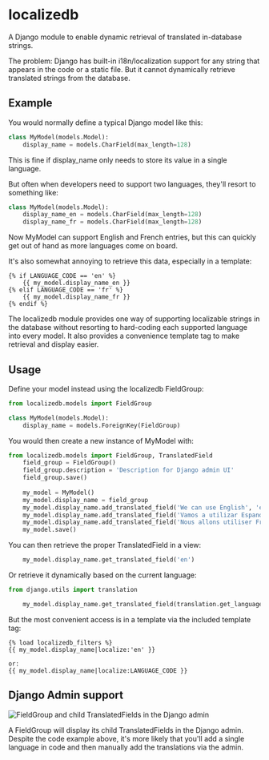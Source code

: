 localizedb
==========

A Django module to enable dynamic retrieval of translated in-database strings.

The problem: Django has built-in i18n/localization support for any string that appears in the code or a static file. But it cannot dynamically retrieve translated strings from the database.



## Example ##
You would normally define a typical Django model like this:
```python
class MyModel(models.Model):
	display_name = models.CharField(max_length=128)
```

This is fine if display_name only needs to store its value in a single language. 

But often when developers need to support two languages, they'll resort to something like:
```python
class MyModel(models.Model):
	display_name_en = models.CharField(max_length=128)
	display_name_fr = models.CharField(max_length=128)
```

Now MyModel can support English and French entries, but this can quickly get out of hand as more languages come on board.

It's also somewhat annoying to retrieve this data, especially in a template:
```django
{% if LANGUAGE_CODE == 'en' %}
	{{ my_model.display_name_en }}
{% elif LANGUAGE_CODE == 'fr' %}
	{{ my_model.display_name_fr }}
{% endif %}
```

The localizedb module provides one way of supporting localizable strings in the database without resorting to hard-coding each supported language into every model. It also provides a convenience template tag to make retrieval and display easier.


## Usage ##
Define your model instead using the localizedb FieldGroup:
```python
from localizedb.models import FieldGroup

class MyModel(models.Model):
	display_name = models.ForeignKey(FieldGroup)
```

You would then create a new instance of MyModel with:
```python
from localizedb.models import FieldGroup, TranslatedField
	field_group = FieldGroup()
	field_group.description = 'Description for Django admin UI'
	field_group.save()
	
	my_model = MyModel()
	my_model.display_name = field_group
	my_model.display_name.add_translated_field('We can use English', 'en')
	my_model.display_name.add_translated_field('Vamos a utilizar Espanol', 'es')
	my_model.display_name.add_translated_field('Nous allons utiliser Francais', 'fr')
	my_model.save()
```

You can then retrieve the proper TranslatedField in a view:
```python
	my_model.display_name.get_translated_field('en')
```
	
Or retrieve it dynamically based on the current language:
```python
from django.utils import translation

	my_model.display_name.get_translated_field(translation.get_language())
```


But the most convenient access is in a template via the included template tag:
```django
{% load localizedb_filters %}
{{ my_model.display_name|localize:'en' }}

or:
{{ my_model.display_name|localize:LANGUAGE_CODE }}
```


## Django Admin support ##
![FieldGroup and child TranslatedFields in the Django admin](https://raw.github.com/kdmukai/localizedb/master/admin_screen.png)

A FieldGroup will display its child TranslatedFields in the Django admin. Despite the code example above, it's more likely that you'll add a single language in code and then manually add the translations via the admin.

